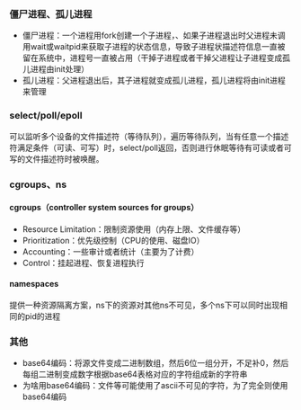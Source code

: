 ### 僵尸进程、孤儿进程
- 僵尸进程：一个进程用fork创建一个子进程，、如果子进程退出时父进程未调用wait或waitpid来获取子进程的状态信息，导致子进程状描述符信息一直被留在系统中，进程号一直被占用（干掉子进程或者干掉父进程让子进程变成孤儿进程由init处理）
- 孤儿进程：父进程退出后，其子进程就变成孤儿进程，孤儿进程将由init进程来管理

### select/poll/epoll
可以监听多个设备的文件描述符（等待队列），遍历等待队列，当有任意一个描述符满足条件（可读、可写）时，select/poll返回，否则进行休眠等待有可读或者可写的文件描述符时被唤醒。

### cgroups、ns
#### cgroups（controller system sources for groups）
- Resource Limitation：限制资源使用（内存上限、文件缓存等）
- Prioritization：优先级控制（CPU的使用、磁盘IO）
- Accounting：一些审计或者统计（主要为了计费）
- Control：挂起进程、恢复进程执行

#### namespaces
提供一种资源隔离方案，ns下的资源对其他ns不可见，多个ns下可以同时出现相同的pid的进程

### 其他
- base64编码：将源文件变成二进制数组，然后6位一组分开，不足补0，然后每组二进制变成数字根据base64表格对应的字符组成新的字符串
- 为啥用base64编码：文件等可能使用了ascii不可见的字符，为了完全则使用base64编码